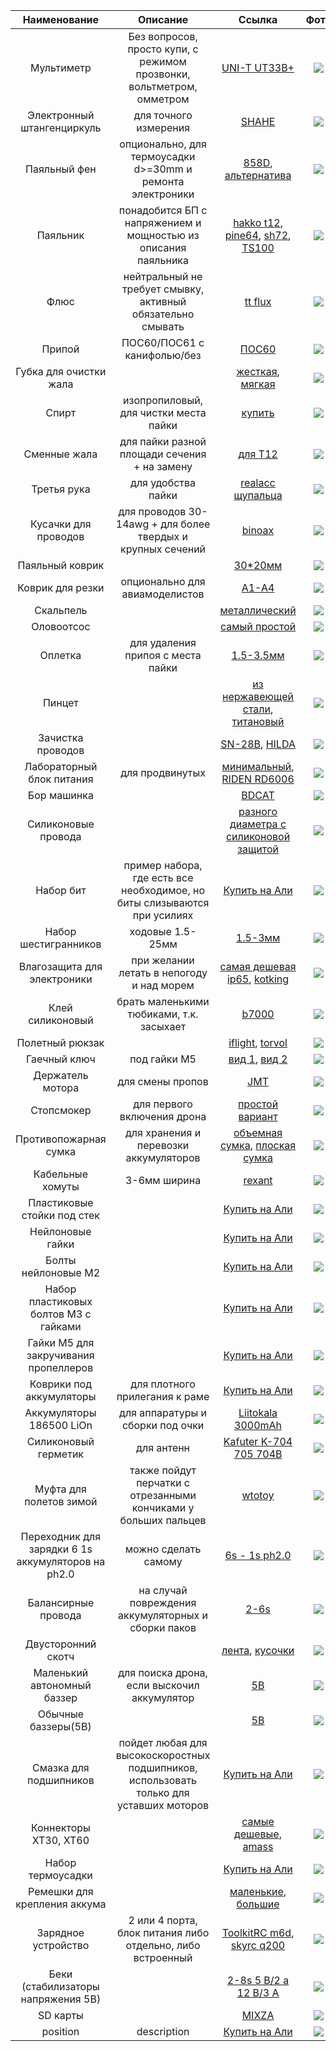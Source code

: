 | Наименование | Описание  | Ссылка  | Фото  |
| :-------: | :-----: | :----: | :------: |
| Мультиметр | Без вопросов, просто купи, с режимом прозвонки, вольтметром, омметром | [UNI-T UT33B+](http://s.click.aliexpress.com/e/bJWvUPOg) | ![](https://www.testers.ru/upload/iblock/023/UT33B_.jpg) |
| Электронный штангенциркуль | для точного измерения | [SHAHE](http://s.click.aliexpress.com/e/c5AjhdZI) | ![](https://amazin.su/_sh/73/7354.jpg) |
| Паяльный фен | опционально, для термоусадки d>=30mm и ремонта электроники | [858D](https://aliexpress.ru/item/4000539586748.html), [альтернатива](https://aliexpress.ru/item/1005001354558514.html) | ![](https://ae04.alicdn.com/kf/Hce64be4545fb44b4ad7b642ceb18fe91X/858D.jpg) |
| Паяльник | понадобится БП с напряжением и мощностью из описания паяльника | [hakko t12](https://ru.aliexpress.com/item/32740527077.html), [pine64](https://www.pine64.org/pinecil/), [sh72](https://aliexpress.ru/item/4000559692113.html), [TS100](https://aliexpress.ru/item/1005001923339560.html) | ![](https://avatars.mds.yandex.net/get-zen_doc/1886729/pub_5fc9da7f52642f33b973772b_5fc9de5452642f33b9796b6e/scale_1200) |
| Флюс | нейтральный не требует смывку, активный обязательно смывать | [tt flux](https://rexant.ru/catalog/flyusy/flyus-gel-dlya-payki-rexant-tt-keller-indikatornyy-20-ml-banka/) | ![](https://images.ua.prom.st/1164788298_kak-vybrat-flyus.jpg) |
| Припой | ПОС60/ПОС61 с канифолью/без | [ПОС60](https://www.vseinstrumenti.ru/rashodnie_materialy/dlya_ruchnogo_instrumenta/dlya_payaki/pripoj/pos_60)| ![](https://cdn.vseinstrumenti.ru/images/goods/rashodnie-materialy/dlya-ruchnogo-instrumenta/766200/560x504/51594453.jpg) |
| Губка для очистки жала | | [жесткая](https://aliexpress.ru/item/32889717103.html), [мягкая](https://aliexpress.ru/item/1005003384633675.html) | ![](https://ae04.alicdn.com/kf/H3f5e58e359e44d088504f64e4a664200H/-.jpg) |
| Спирт | изопропиловый, для чистки места пайки | [купить](https://clck.ru/ZQHrJ) | ![](https://v2.partsdirect.ru/goods/good_big_pics/602149.jpg) |
| Сменные жала | для пайки разной площади сечения + на замену | [для Т12](http://s.click.aliexpress.com/e/buqA6P5Q) | ![](https://ae04.alicdn.com/kf/Hb8efb629d65e4dacbad9ecb157b417bdZ/Quicko-TS100.jpg) |
| Третья рука | для удобства пайки | [realacc щупальца](https://www.banggood.com/custlink/3Gm3ieo1IG) | ![](https://imgaz1.staticbg.com/thumb/large/oaupload/banggood/images/72/A3/9ef27f7b-a5db-418c-942e-bea3e10f9bd7.JPG.webp) |
| Кусачки для проводов | для проводов 30-14awg + для более твердых и крупных сечений | [binoax](http://s.click.aliexpress.com/e/bQIQRBGc) | ![](https://ae04.alicdn.com/kf/H04d9e33200314a768209fba8bd9bfb7b5/BINOAX.jpg) |
| Паяльный коврик |  | [30*20мм](https://aliexpress.ru/item/1005002537062837.html) | ![](https://ae04.alicdn.com/kf/H9d870574f2364edca5844fea47ab5ce0E/-.jpg) |
| Коврик для резки | опционально для авиамоделистов | [А1-А4](https://a.aliexpress.com/_mMrsq2q) | ![](https://ae04.alicdn.com/kf/H56d9dc19a40346a39ec23e7205dce46ae/-.jpg) |
| Скальпель |  | [металлический](https://aliexpress.ru/item/1005002376163602.html) | ![](https://ae04.alicdn.com/kf/Hdc5565a2ed9e44bf85d681b5b09aa818F/ESPLB.jpeg_640x640.jpeg) |
| Оловоотсос |  | [самый простой](https://aliexpress.ru/item/32864628837.html) | ![](https://ae04.alicdn.com/kf/HTB1vJ9xeNiH3KVjSZPfq6xBiVXam/-.jpg) |
| Оплетка | для удаления припоя с места пайки | [1.5-3.5мм](https://aliexpress.ru/item/1005002080427004.html) | ![](https://ae04.alicdn.com/kf/Ha0bd06e38b5d4248ac042121c7b3f6abA/1-5-2.jpg) |
| Пинцет |  | [из нержавеющей стали](https://aliexpress.ru/item/1005003535072630.html), [титановый](https://aliexpress.ru/item/1005002049014611.html) | ![](https://ae04.alicdn.com/kf/H00772b78c3cc4173917a47241064804b9/SUNSHINE-TS-11-ESD.jpg) |
| Зачистка проводов |  | [SN-28B](https://aliexpress.ru/item/4001145869380.html), [HILDA](https://www.banggood.com/custlink/DGD38ejwoG) | ![](https://imgaz1.staticbg.com/thumb/large/oaupload/banggood/images/7F/F8/48f91d67-e5ef-4346-a333-02a4c28541c7.JPG.webp) |
| Лабораторный блок питания | для продвинутых | [минимальный](https://aliexpress.ru/item/1005001780763843.html), [RIDEN RD6006](https://aliexpress.ru/item/4000297196564.html) | ![](https://ae04.alicdn.com/kf/Hd71164aa4f2b479491e539c0d71e13c6q/RD-RD6018-RD6018W-USB-Wi-Fi.jpg) |
| Бор машинка | | [BDCAT](https://a.aliexpress.com/_mq9ybaG) | ![](https://ae04.alicdn.com/kf/Hb9990c1a453a46e890cfd93e4fed61c7i/BDCAT.jpg) |
| Силиконовые провода |  | [разного диаметра с силиконовой защитой](http://s.click.aliexpress.com/e/X079c0C) | ![](https://ae04.alicdn.com/kf/Haefde1c688774e77862744961f2093ac4/1-24AWG-22AWG-20AWG-18AWG-16AWG.jpg) |
| Набор бит | пример набора, где есть все необходимое, но биты слизываются при усилиях | [Купить на Али](https://ru.aliexpress.com/item/32665387052.html) | ![](https://ae04.alicdn.com/kf/Hd1ef1acf5dcd49b0844c6b1ba031bd94T/JAKEMY-52-1.jpg) |
| Набор шестигранников | ходовые 1.5-25мм | [1.5-3мм](https://aliexpress.ru/item/1005001404957778.html) | ![](https://ae04.alicdn.com/kf/H9f27d2fc9add4bf893f672a308fe6937u/-.jpg_640x640.jpg) |
| Влагозащита для электроники | при желании летать в непогоду и над морем | [самая дешевая ip65](https://a.aliexpress.com/_mLZpdv0), [kotking](https://kotking.com/) | ![](https://ae04.alicdn.com/kf/H421df4cd5f694d0e9b264de5d8633b91l/-.jpg) |
| Клей силиконовый | брать маленькими тюбиками, т.к. засыхает | [b7000](https://aliexpress.ru/item/1005002277669677.html) | ![](https://ae04.alicdn.com/kf/H5dc73fb1d40f40f086b5ffb0fb2c9506r/B7000-15-25-50-110.jpg) |
| Полетный рюкзак |  | [iflight](https://aliexpress.ru/item/4000556632268.html), [torvol](https://rcplanet.ee/ru/fpv-aksessuary/torvol-quad-pitstop-backpack-ryukzak) | ![](https://rcplanet.ee/18414-home_default/torvol-quad-pitstop-backpack-ryukzak.jpg) |
| Гаечный ключ | под гайки M5 | [вид 1](https://a.aliexpress.com/_mO2Wy7S), [вид 2](https://aliexpress.ru/item/4000910039139.html) | ![](https://ae04.alicdn.com/kf/H764cc7395f964aa5be188a7e893ca3a9n/M5-M4-M3.jpg) |
| Держатель мотора | для смены пропов | [JMT](http://s.click.aliexpress.com/e/brrxcztO) | ![](https://ae04.alicdn.com/kf/HTB106IDgtfJ8KJjy0Feq6xKEXXa9/JMT.jpg) |
| Стопсмокер | для первого включения дрона | [простой вариант](https://aliexpress.ru/item/4000505766463.html)| ![](https://ae04.alicdn.com/kf/Haa629538509745f295fe0b9f08489dfcD/JHEMCU-Amass-1-6S-30V-XT30-XT60.jpg) |
| Противопожарная сумка | для хранения и перевозки аккумуляторов | [объемная сумка](http://s.click.aliexpress.com/e/cYTH0ceM), [плоская сумка](http://s.click.aliexpress.com/e/cYTH0ceM) | ![](https://ae04.alicdn.com/kf/HLB1J9ETaULrK1Rjy0Fjq6zYXFXaO/IFlight-1-RC-LiPo.jpg) |
| Кабельные хомуты | 3-6мм ширина | [rexant](https://rexant.ru/upload/iblock/65e/65e5bf6659d053afd57fbb6d0532f04f.jpg) | ![](https://rexant.ru/upload/iblock/65e/65e5bf6659d053afd57fbb6d0532f04f.jpg) |
| Пластиковые стойки под стек |  | [Купить на Али](https://ru.aliexpress.com/item/32873076078.html) | ![](https://ae04.alicdn.com/kf/Hca8505c0cb7747ae80ceaed6125a3c2bj/50-M2-M2-5-M3-M4-L.jpg) |
| Нейлоновые гайки |  | [Купить на Али](https://ru.aliexpress.com/item/32885983150.html) | ![](https://ae04.alicdn.com/kf/HTB1bv_KwrSYBuNjSspfq6AZCpXar/50-DIN934-M2-M2-M2-M2-2-5-M3-M4-M5-M6-M8-M10-M12.jpg) |
| Болты нейлоновые М2 |  | [Купить на Али](https://aliexpress.ru/item/32979035684.html) | ![](https://ae04.alicdn.com/kf/HLB1Ry8MbzvuK1Rjy0Faq6x2aVXaV/50.jpg) |
| Набор пластиковых болтов М3 с гайками |  | [Купить на Али](https://aliexpress.ru/item/32957539216.html) | ![](https://ae04.alicdn.com/kf/HTB1aJQPXIfrK1RkSmLyq6xGApXaq/160-M3-8.jpg) |
| Гайки М5 для закручивания пропеллеров |  | [Купить на Али](https://a.aliexpress.ru/_eshnDc) | ![](https://ae04.alicdn.com/kf/HTB1zX93OVXXXXbrXpXXq6xXFXXXr/10-M2-M3-M4-M5-M6.jpg) |
| Коврики под аккумуляторы | для плотного прилегания к раме | [Купить на Али](https://a.aliexpress.com/_m0jzM3s) | ![](https://ae04.alicdn.com/kf/H76083f88f03b4c76905149fff12a5c64F/5-100X30X2mm.jpg) |
| Аккумуляторы 186500 LiOn | для аппаратуры и сборки под очки | [Liitokala 3000mAh](https://a.aliexpress.com/_mOTwGnY) | ![](https://ae04.alicdn.com/kf/H122a4051bca041a8be5648ebd7d4f4ffy/hg2-Liitokala-HG2-18650-3000mAh-3-6V-20A.jpg) |
| Силиконовый герметик | для антенн | [Kafuter K-704 705 704B](https://aliexpress.ru/item/4001017724624.html) | ![](URL) |
| Муфта для полетов зимой | также пойдут перчатки с отрезанными кончиками у больших пальцев | [wtotoy](https://a.aliexpress.com/_mPgZBdo) | ![](https://ae04.alicdn.com/kf/H95fae52141814031afbbcf1148c792cbR/FPV-RC-AT10II-AT9S.jpg) |
| Переходник для зарядки 6 1s аккумуляторов на ph2.0| можно сделать самому | [6s - 1s ph2.0](https://a.aliexpress.com/_mK9tVqw) | ![](https://ae04.alicdn.com/kf/H983f402992424808b315ebe699aab06dU/PH2-0-51005-1S-XT60-Gaoneng-BetaFPV-RC-FPV.jpg) |
| Балансирные провода | на случай повреждения аккумуляторных и сборки паков | [2-6s](https://a.aliexpress.com/_mPXtzgA) | ![](https://ae04.alicdn.com/kf/HTB1ze2Sm41YBuNjy1zcq6zNcXXaQ/2s-3s-4s-5s-6s.jpg) |
| Двусторонний скотч |  | [лента](https://aliexpress.ru/item/1005002797259090.html), [кусочки](https://aliexpress.ru/item/1005001375023502.html) | ![](https://ae04.alicdn.com/kf/H00542f23e5ac4d9b8a4a8b31b6f6da30B/M3-VHB.jpg) |
| Маленький автономный баззер | для поиска дрона, если выскочил аккумулятор | [5В](https://a.aliexpress.com/_mLvh3O2) | ![](https://ae04.alicdn.com/kf/HTB1oVOfXnHuK1RkSndVq6xVwpXax/JHE42B-s-Finder-5-100.jpg) |
| Обычные баззеры(5В) |  | [5В](http://s.click.aliexpress.com/e/cao8vaAy) | ![](https://ae04.alicdn.com/kf/HTB1jwDXm_nI8KJjy0Ffq6AdoVXaB/diy-kit-5.jpg) |
| Смазка для подшипников | пойдет любая для высокоскоростных подшипников, использовать только для уставших моторов | [Купить на Али](https://rcdrive.ru/unit.php?unit=9441) | ![](https://rcdrive.ru/i/catalog/scorpion-maslo_l.jpg) |
| Коннекторы XT30, XT60 |  | [самые дешевые](https://aliexpress.ru/item/32935099224.html), [amass](https://aliexpress.ru/item/32716909493.html) | ![](https://ae04.alicdn.com/kf/HTB1SzHOXorrK1RkSne1q6ArVVXaN/10-XT30-XT60.jpg) |
| Набор термоусадки |  | [Купить на Али](https://www.banggood.com/custlink/vDKG8eOw8W) | ![](https://imgaz2.staticbg.com/thumb/large/upload/2014/01/SKU198228/12.jpg.webp) |
| Ремешки для крепления аккума |  | [маленькие](https://a.aliexpress.com/_mK6KJOi), [большие](https://a.aliexpress.com/_msWuFjG) | ![](https://ae04.alicdn.com/kf/H9e1cade517384bc6b157098d1f2ddd15R/5-iFlight-20-20x400-20x300-20x250-20x200.jpg) |
| Зарядное устройство | 2 или 4 порта, блок питания либо отдельно, либо встроенный | [ToolkitRC m6d](https://a.aliexpress.com/_mLedFTM), [skyrc q200](https://www.banggood.com/custlink/3GGmbbYr83) | ![](https://imgaz1.staticbg.com/thumb/large/oaupload/banggood/images/56/CE/8b95b545-394d-4ca4-9e23-d650931d2839.jpg.webp) |
| Беки (стабилизаторы напряжения 5В) | | [2-8s 5 В/2 а 12 В/3 А](https://a.aliexpress.com/_msYgjIw) | ![](https://ae04.alicdn.com/kf/Hebacf57a0bf045d49fe7d1ad7c8c817fe/14x11x1-IFlight-Micro-2-8S-BEC-5-2-12-3.jpg) |
| SD карты |  | [MIXZA](http://s.click.aliexpress.com/e/cl2mTtFK) | ![](https://ae04.alicdn.com/kf/Hd84fa097082d4e72a61bfc84ec508aedN/Sd-MIXZA-Origina-BF-256-128-64-U3-80.jpg) |
| position | description | [Купить на Али](link) | ![](URL) |
